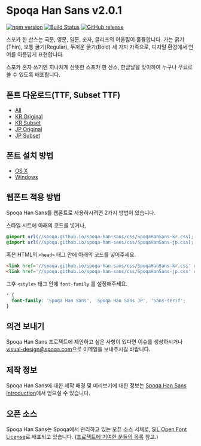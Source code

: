 Spoqa Han Sans v2.0.1
=====================

[![npm version](https://badge.fury.io/js/spoqa-han-sans.svg)](https://www.npmjs.com/package/spoqa-han-sans)
[![Build Status](https://travis-ci.org/spoqa/spoqa-han-sans.svg?branch=master)](https://travis-ci.org/spoqa/spoqa-han-sans)
[![GitHub release](https://img.shields.io/github/release/spoqa/spoqa-han-sans.svg)](https://github.com/spoqa/spoqa-han-sans)


스포카 한 산스는 국문, 영문, 일문, 숫자, 글리프의 어울림이 훌륭합니다.
가는 굵기(Thin), 보통 굵기(Regular), 두꺼운 굵기(Bold) 세 가지 자족으로,
디지털 환경에서 언어를 아름답게 표현합니다.

스포카 혼자 쓰기엔 지나치게 산뜻한 스포카 한 산스,
한글날을 맞이하여 누구나 무료로 쓸 수 있도록 배포합니다.


## 폰트 다운로드(TTF, Subset TTF)

- [All](https://github.com/spoqa/spoqa-han-sans/releases/download/2.0.1/SpoqaHanSans_all.zip)
- [KR Original](https://github.com/spoqa/spoqa-han-sans/releases/download/2.0.1/SpoqaHanSans_original.zip)
- [KR Subset](https://github.com/spoqa/spoqa-han-sans/releases/download/2.0.1/SpoqaHanSans_subset.zip)
- [JP Original](https://github.com/spoqa/spoqa-han-sans/releases/download/2.0.1/SpoqaHanSans_JP_original.zip)
- [JP Subset](https://github.com/spoqa/spoqa-han-sans/releases/download/2.0.1/SpoqaHanSans_JP_subset.zip)


## 폰트 설치 방법

- [OS X](https://support.apple.com/ko-kr/HT201749)
- [Windows](http://windows.microsoft.com/en-us/windows-vista/install-or-uninstall-fonts)


## 웹폰트 적용 방법

Spoqa Han Sans를 웹폰트로 사용하시려면 2가지 방법이 있습니다.

스타일 시트에 아래의 코드를 넣거나,

```css
@import url(//spoqa.github.io/spoqa-han-sans/css/SpoqaHanSans-kr.css);
@import url(//spoqa.github.io/spoqa-han-sans/css/SpoqaHanSans-jp.css);
```

혹은 HTML의 `<head>` 태그 안에 아래의 코드를 넣어주세요.

```html
<link href='//spoqa.github.io/spoqa-han-sans/css/SpoqaHanSans-kr.css' rel='stylesheet' type='text/css'>
<link href='//spoqa.github.io/spoqa-han-sans/css/SpoqaHanSans-jp.css' rel='stylesheet' type='text/css'>
```

그후 `<style>` 태그 안에  `font-family` 를 설정해주세요.

```css
* {
  font-family: 'Spoqa Han Sans', 'Spoqa Han Sans JP', 'Sans-serif';
}
```


## 의견 보내기

Spoqa Han Sans 프로젝트에 제안하고 싶은 사항이 있다면 이슈를 생성하시거나 <visual-design@spoqa.com>으로 이메일을 보내주시길 바랍니다.


## 제작 정보

Spoqa Han Sans에 대한 제작 배경 및 미리보기에 대한 정보는 [Spoqa Han Sans Introduction](http://spoqa-han-sans.com/)에서 얻으실 수 있습니다.

## 오픈 소스

Spoqa Han Sans는 Spoqa에서 관리하고 있는 오픈 소스 서체로, [SIL Open Font License](http://scripts.sil.org/OFL)로 배포되고 있습니다.  ([프로젝트에 기여한 분들의 목록](https://github.com/spoqa/spoqa-han-sans/graphs/contributors) 참고.)
